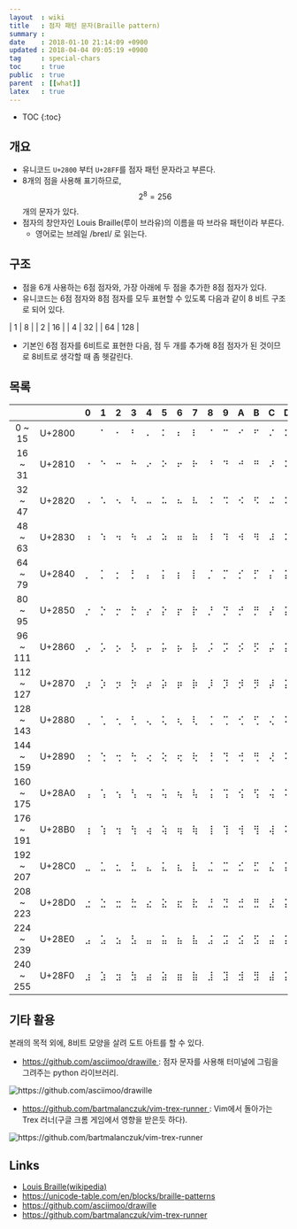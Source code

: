 ```yaml
---
layout  : wiki
title   : 점자 패턴 문자(Braille pattern)
summary :
date    : 2018-01-10 21:14:09 +0900
updated : 2018-04-04 09:05:19 +0900
tag     : special-chars
toc     : true
public  : true
parent  : [[what]]
latex   : true
---
```

* TOC
{:toc}

## 개요

* 유니코드 `U+2800` 부터 `U+28FF`를 점자 패턴 문자라고 부른다.
* 8개의 점을 사용해 표기하므로, $$ 2^8 = 256 $$ 개의 문자가 있다.
* 점자의 창안자인 Louis Braille(루이 브라유)의 이름을 따 브라유 패턴이라 부른다.
    * 영어로는 브레일 /breɪl/ 로 읽는다.

## 구조

* 점을 6개 사용하는 6점 점자와, 가장 아래에 두 점을 추가한 8점 점자가 있다.
* 유니코드는 6점 점자와 8점 점자를 모두 표현할 수 있도록 다음과 같이 8 비트 구조로 되어 있다.

| 1  | 8   |
| 2  | 16  |
| 4  | 32  |
| 64 | 128 |

* 기본인 6점 점자를 6비트로 표현한 다음, 점 두 개를 추가해 8점 점자가 된 것이므로 8비트로 생각할 때 좀 헷갈린다.

## 목록

|               |        | 0   | 1   | 2   | 3   | 4   | 5   | 6   | 7   | 8   | 9   | A   | B   | C   | D   | E   | F   |
| :-----------: | ------ | --- | --- | --- | --- | --- | --- | --- | --- | --- | --- | --- | --- | --- | --- | --- | --- |
| 0 ~ 15        | U+2800 | ⠀   | ⠁   | ⠂   | ⠃   | ⠄   | ⠅   | ⠆   | ⠇   | ⠈   | ⠉   | ⠊   | ⠋   | ⠌   | ⠍   | ⠎   | ⠏   |
| 16 ~ 31       | U+2810 | ⠐   | ⠑   | ⠒   | ⠓   | ⠔   | ⠕   | ⠖   | ⠗   | ⠘   | ⠙   | ⠚   | ⠛   | ⠜   | ⠝   | ⠞   | ⠟   |
| 32 ~ 47       | U+2820 | ⠠   | ⠡   | ⠢   | ⠣   | ⠤   | ⠥   | ⠦   | ⠧   | ⠨   | ⠩   | ⠪   | ⠫   | ⠬   | ⠭   | ⠮   | ⠯   |
| 48 ~ 63       | U+2830 | ⠰   | ⠱   | ⠲   | ⠳   | ⠴   | ⠵   | ⠶   | ⠷   | ⠸   | ⠹   | ⠺   | ⠻   | ⠼   | ⠽   | ⠾   | ⠿   |
| 64 ~ 79       | U+2840 | ⡀   | ⡁   | ⡂   | ⡃   | ⡄   | ⡅   | ⡆   | ⡇   | ⡈   | ⡉   | ⡊   | ⡋   | ⡌   | ⡍   | ⡎   | ⡏   |
| 80 ~ 95       | U+2850 | ⡐   | ⡑   | ⡒   | ⡓   | ⡔   | ⡕   | ⡖   | ⡗   | ⡘   | ⡙   | ⡚   | ⡛   | ⡜   | ⡝   | ⡞   | ⡟   |
| 96 ~ 111      | U+2860 | ⡠   | ⡡   | ⡢   | ⡣   | ⡤   | ⡥   | ⡦   | ⡧   | ⡨   | ⡩   | ⡪   | ⡫   | ⡬   | ⡭   | ⡮   | ⡯   |
| 112 ~ 127     | U+2870 | ⡰   | ⡱   | ⡲   | ⡳   | ⡴   | ⡵   | ⡶   | ⡷   | ⡸   | ⡹   | ⡺   | ⡻   | ⡼   | ⡽   | ⡾   | ⡿   |
| 128 ~ 143     | U+2880 | ⢀   | ⢁   | ⢂   | ⢃   | ⢄   | ⢅   | ⢆   | ⢇   | ⢈   | ⢉   | ⢊   | ⢋   | ⢌   | ⢍   | ⢎   | ⢏   |
| 144 ~ 159     | U+2890 | ⢐   | ⢑   | ⢒   | ⢓   | ⢔   | ⢕   | ⢖   | ⢗   | ⢘   | ⢙   | ⢚   | ⢛   | ⢜   | ⢝   | ⢞   | ⢟   |
| 160 ~ 175     | U+28A0 | ⢠   | ⢡   | ⢢   | ⢣   | ⢤   | ⢥   | ⢦   | ⢧   | ⢨   | ⢩   | ⢪   | ⢫   | ⢬   | ⢭   | ⢮   | ⢯   |
| 176 ~ 191     | U+28B0 | ⢰   | ⢱   | ⢲   | ⢳   | ⢴   | ⢵   | ⢶   | ⢷   | ⢸   | ⢹   | ⢺   | ⢻   | ⢼   | ⢽   | ⢾   | ⢿   |
| 192 ~ 207     | U+28C0 | ⣀   | ⣁   | ⣂   | ⣃   | ⣄   | ⣅   | ⣆   | ⣇   | ⣈   | ⣉   | ⣊   | ⣋   | ⣌   | ⣍   | ⣎   | ⣏   |
| 208 ~ 223     | U+28D0 | ⣐   | ⣑   | ⣒   | ⣓   | ⣔   | ⣕   | ⣖   | ⣗   | ⣘   | ⣙   | ⣚   | ⣛   | ⣜   | ⣝   | ⣞   | ⣟   |
| 224 ~ 239     | U+28E0 | ⣠   | ⣡   | ⣢   | ⣣   | ⣤   | ⣥   | ⣦   | ⣧   | ⣨   | ⣩   | ⣪   | ⣫   | ⣬   | ⣭   | ⣮   | ⣯   |
| 240 ~ 255     | U+28F0 | ⣰   | ⣱   | ⣲   | ⣳   | ⣴   | ⣵   | ⣶   | ⣷   | ⣸   | ⣹   | ⣺   | ⣻   | ⣼   | ⣽   | ⣾   | ⣿   |

## 기타 활용

본래의 목적 외에, 8비트 모양을 살려 도트 아트를 할 수 있다.

* [https://github.com/asciimoo/drawille ](https://github.com/asciimoo/drawille ): 점자 문자를 사용해 터미널에 그림을 그려주는 python 라이브러리.

![https://github.com/asciimoo/drawille ](https://github.com/asciimoo/drawille/raw/master/docs/images/drawille_01.png )

* [https://github.com/bartmalanczuk/vim-trex-runner ](https://github.com/bartmalanczuk/vim-trex-runner ): Vim에서 돌아가는 Trex 러너(구글 크롬 게임에서 영향을 받은듯 하다).

![https://github.com/bartmalanczuk/vim-trex-runner ](https://camo.githubusercontent.com/93effca175a4d59b159182baeb179fb55c84a21b/687474703a2f2f626172746d616c616e637a756b2e6769746875622e696f2f646f776e6c6f6164732f76696d2d747265782d72756e6e65722f64656d6f2e676966)

## Links

* [Louis Braille(wikipedia)](https://en.wikipedia.org/wiki/Louis_Braille)
* [https://unicode-table.com/en/blocks/braille-patterns ](https://unicode-table.com/en/blocks/braille-patterns/ )
* [https://github.com/asciimoo/drawille ](https://github.com/asciimoo/drawille )
* [https://github.com/bartmalanczuk/vim-trex-runner ](https://github.com/bartmalanczuk/vim-trex-runner )
